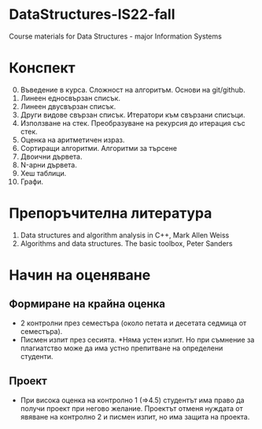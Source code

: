 # DataStructures-IS22-fall
Course materials for Data Structures - major Information Systems

# Конспект
0. Въведение в курса. Сложност на алгоритъм. Основи на git/github.
1. Линеен едносвързан списък.
2. Линеен двусвързан списък.
3. Други видове свързан списък. Итератори към свързани списъци.
4. Използване на стек. Преобразуване на рекурсия до итерация със стек.
5. Оценка на аритметичен израз.
6. Сортиращи алгоритми. Алгоритми за търсене
7. Двоични дървета.
8. N-арни дървета.
9. Хеш таблици.
10. Графи.

# Препоръчителна литература
1. Data structures and algorithm analysis in C++, Mark Allen Weiss
2. Algorithms and data structures. The basic toolbox, Peter Sanders

# Начин на оценяване
## Формиране на крайна оценка
- 2 контролни през семестъра (около петата и десетата седмица от семестъра).
- Писмен изпит през сесията.
*Няма устен изпит. Но при съмнение за плагиатство може да има устно препитване на определени студенти.

## Проект
- При висока оценка на контролно 1 (=>4.5) студентът има право да получи проект при негово желание. Проектът отменя нуждата
от явяване на контролно 2 и писмен изпит, но има защита на проекта.
